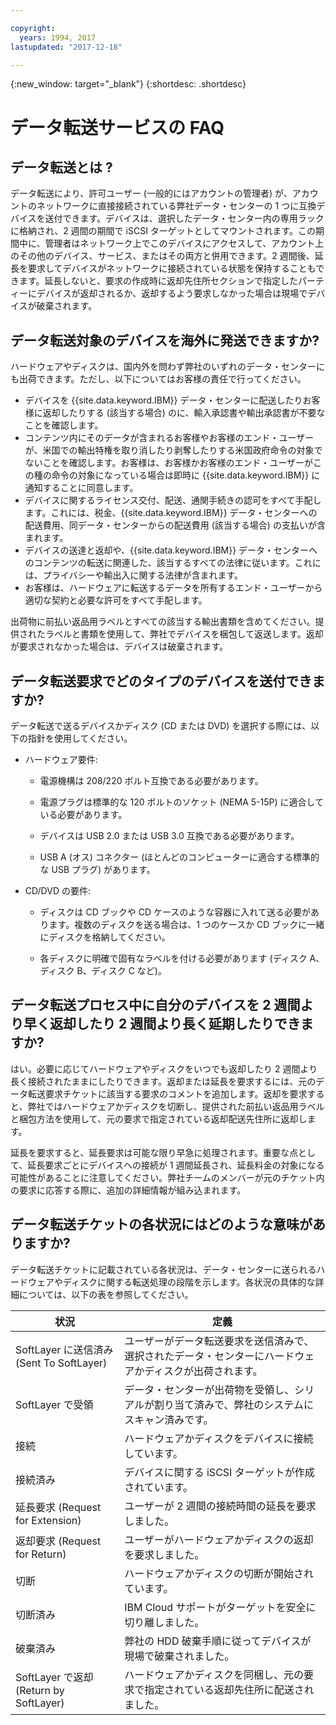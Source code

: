 ```yaml
---

copyright:
  years: 1994, 2017
lastupdated: "2017-12-18"

---
```

{:new_window: target="_blank"}
{:shortdesc: .shortdesc}

# データ転送サービスの FAQ

## データ転送とは ?

データ転送により、許可ユーザー (一般的にはアカウントの管理者) が、アカウントのネットワークに直接接続されている弊社データ・センターの 1 つに互換デバイスを送付できます。デバイスは、選択したデータ・センター内の専用ラックに格納され、2 週間の期間で iSCSI ターゲットとしてマウントされます。この期間中に、管理者はネットワーク上でこのデバイスにアクセスして、アカウント上のその他のデバイス、サービス、またはその両方と併用できます。2 週間後、延長を要求してデバイスがネットワークに接続されている状態を保持することもできます。延長しないと、要求の作成時に返却先住所セクションで指定したパーティーにデバイスが返却されるか、返却するよう要求しなかった場合は現場でデバイスが破棄されます。


## データ転送対象のデバイスを海外に発送できますか?

ハードウェアやディスクは、国内外を問わず弊社のいずれのデータ・センターにも出荷できます。ただし、以下についてはお客様の責任で行ってください。

- デバイスを {{site.data.keyword.IBM}} データ・センターに配送したりお客様に返却したりする (該当する場合) のに、輸入承認書や輸出承認書が不要なことを確認します。
- コンテンツ内にそのデータが含まれるお客様やお客様のエンド・ユーザーが、米国での輸出特権を取り消したり剥奪したりする米国政府命令の対象でないことを確認します。お客様は、お客様かお客様のエンド・ユーザーがこの種の命令の対象になっている場合は即時に {{site.data.keyword.IBM}} に通知することに同意します。
- デバイスに関するライセンス交付、配送、通関手続きの認可をすべて手配します。これには、税金、{{site.data.keyword.IBM}} データ・センターへの配送費用、同データ・センターからの配送費用 (該当する場合) の支払いが含まれます。
- デバイスの送達と返却や、{{site.data.keyword.IBM}} データ・センターへのコンテンツの転送に関連した、該当するすべての法律に従います。これには、プライバシーや輸出入に関する法律が含まれます。
- お客様は、ハードウェアに転送するデータを所有するエンド・ユーザーから適切な契約と必要な許可をすべて手配します。

出荷物に前払い返品用ラベルとすべての該当する輸出書類を含めてください。提供されたラベルと書類を使用して、弊社でデバイスを梱包して返送します。返却が要求されなかった場合は、デバイスは破棄されます。


## データ転送要求でどのタイプのデバイスを送付できますか?
データ転送で送るデバイスかディスク (CD または DVD) を選択する際には、以下の指針を使用してください。

- ハードウェア要件:
   - 電源機構は 208/220 ボルト互換である必要があります。

   - 電源プラグは標準的な 120 ボルトのソケット (NEMA 5-15P) に適合している必要があります。

   - デバイスは USB 2.0 または USB 3.0 互換である必要があります。

   - USB A (オス) コネクター (ほとんどのコンピューターに適合する標準的な USB プラグ) があります。
 
- CD/DVD の要件:

   - ディスクは CD ブックや CD ケースのような容器に入れて送る必要があります。複数のディスクを送る場合は、1 つのケースか CD ブックに一緒にディスクを格納してください。

   - 各ディスクに明確で固有なラベルを付ける必要があります (ディスク A、ディスク B、ディスク C など)。
   
## データ転送プロセス中に自分のデバイスを 2 週間より早く返却したり 2 週間より長く延期したりできますか? 

はい。必要に応じてハードウェアやディスクをいつでも返却したり 2 週間より長く接続されたままにしたりできます。返却または延長を要求するには、元のデータ転送要求チケットに該当する要求のコメントを追加します。返却を要求すると、弊社ではハードウェアかディスクを切断し、提供された前払い返品用ラベルと梱包方法を使用して、元の要求で指定されている返却配送先住所に返却します。 

延長を要求すると、延長要求は可能な限り早急に処理されます。重要な点として、延長要求ごとにデバイスへの接続が 1 週間延長され、延長料金の対象になる可能性があることに注意してください。弊社チームのメンバーが元のチケット内の要求に応答する際に、追加の詳細情報が組み込まれます。
   
## データ転送チケットの各状況にはどのような意味がありますか?

データ転送チケットに記載されている各状況は、データ・センターに送られるハードウェアやディスクに関する転送処理の段階を示します。各状況の具体的な詳細については、以下の表を参照してください。

|状況    	| 定義       |
|---------| -----------|
|SoftLayer に送信済み (Sent To SoftLayer)|ユーザーがデータ転送要求を送信済みで、選択されたデータ・センターにハードウェアかディスクが出荷されます。|
|SoftLayer で受領|	データ・センターが出荷物を受領し、シリアルが割り当て済みで、弊社のシステムにスキャン済みです。|
|接続|	ハードウェアかディスクをデバイスに接続しています。|
|接続済み|	デバイスに関する iSCSI ターゲットが作成されています。|
|延長要求 (Request for Extension)|	ユーザーが 2 週間の接続時間の延長を要求しました。|
|返却要求 (Request for Return)| ユーザーがハードウェアかディスクの返却を要求しました。|
|切断|	ハードウェアかディスクの切断が開始されています。|
|切断済み|	IBM Cloud サポートがターゲットを安全に切り離しました。|
|破棄済み| 弊社の HDD 破棄手順に従ってデバイスが現場で破棄されました。|
|SoftLayer で返却 (Return by SoftLayer)|	ハードウェアかディスクを同梱し、元の要求で指定されている返却先住所に配送されました。|
